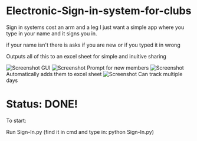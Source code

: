 # Electronic-Sign-in-system-for-clubs
Sign in systems cost an arm and a leg I just want a simple app where you type in your name and it signs you in.

if your name isn't there is asks if you are new or if you typed it in wrong

Outputs all of this to an excel sheet for simple and inuitive sharing

![Screenshot](https://i.imgur.com/sJ273o5.png)
GUI
![Screenshot](https://i.imgur.com/1J35E0t.png)
Prompt for new members
![Screenshot](https://imgur.com/5ZtmNtL.png)
Automatically adds them to excel sheet
![Screenshot](https://imgur.com/pxBymlt.png)
Can track multiple days


# Status: DONE! 

To start:

Run Sign-In.py
(find it in cmd and type in: python Sign-In.py)
